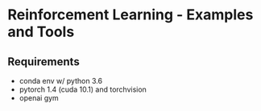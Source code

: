 # Reinforcement Learning - Examples and Tools

## Requirements
* conda env w/ python 3.6
* pytorch 1.4 (cuda 10.1) and torchvision
* openai gym




